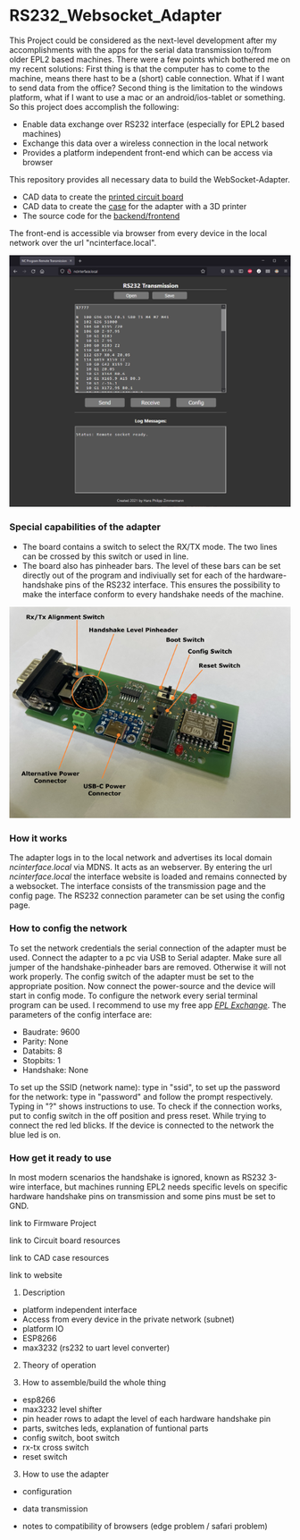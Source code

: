 # RS232_Websocket_Adapter

This Project could be considered as the next-level development after my accomplishments with the apps for the serial data transmission to/from older EPL2 based machines. There were a few points which bothered me on my recent solutions: First thing is that the computer has to come to the machine, means there hast to be a (short) cable connection. What if I want to send data from the office? Second thing is the limitation to the windows platform, what if I want to use a mac or an android/ios-tablet or something. So this project does accomplish the following:
- Enable data exchange over RS232 interface (especially for EPL2 based machines)
- Exchange this data over a wireless connection in the local network
- Provides a platform independent front-end which can be access via browser

This repository provides all necessary data to build the WebSocket-Adapter.
- CAD data to create the [printed circuit board](CAD/Board)
- CAD data to create the [case](CAD/Case) for the adapter with a 3D printer
- The source code for the [backend/frontend](RS232WebSocketAdapter)

The front-end is accessible via browser from every device in the local network over the url "ncinterface.local".

![front-end view](IMG/html_interface.png)

### Special capabilities of the adapter
- The board contains a switch to select the RX/TX mode. The two lines can be crossed by this switch or used in line.
- The board also has pinheader bars. The level of these bars can be set directly out of the program and indiviually set for each of the hardware-handshake pins of the RS232 interface. This ensures the possibility to make the interface conform to every handshake needs of the machine.

![board specifications](CAD/Board/board_inst.png)

### How it works

The adapter logs in to the local network and advertises its local domain *ncinterface.local* via MDNS. It acts as an webserver. By entering the url *ncinterface.local* the interface website is loaded and remains connected by a websocket. The interface consists of the transmission page and the config page. The RS232 connection parameter can be set using the config page.


### How to config the network

To set the network credentials the serial connection of the adapter must be used. Connect the adapter to a pc via USB to Serial adapter. Make sure all jumper of the handshake-pinheader bars are removed. Otherwise it will not work properly. The config switch of the adapter must be set to the appropriate position. Now connect the power-source and the device will start in config mode. To configure the network every serial terminal program can be used. I recommend to use my free app [*EPL Exchange*](https://epl-exchange.blogspot.com/). The parameters of the config interface are:
- Baudrate: 9600
- Parity: None
- Databits: 8
- Stopbits: 1
- Handshake: None

To set up the SSID (network name): type in "ssid", to set up the password for the network: type in "password" and follow the prompt respectively. Typing in "?" shows instructions to use. To check if the connection works, put to config switch in the off position and press reset. While trying to connect the red led blicks. If the device is connected to the network the blue led is on.

### How get it ready to use

In most modern scenarios the handshake is ignored, known as RS232 3-wire interface, but machines running EPL2 needs specific levels on specific hardware handshake pins on transmission and some pins must be set to GND.








link to Firmware Project

link to Circuit board resources

link to CAD case resources

link to website


1. Description
- platform independent interface
- Access from every device in the private network (subnet)
- platform IO
- ESP8266
- max3232 (rs232 to uart level converter)

<screenshot of the html page>

2. Theory of operation

3. How to assemble/build the whole thing

- esp8266
- max3232 level shifter
- pin header rows to adapt the level of each hardware handshake pin
- parts, switches leds, explanation of funtional parts
- config switch, boot switch
- rx-tx cross switch
- reset switch

3. How to use the adapter

<foto of the adapter plugged in>

- configuration
- data transmission


- notes to compatibility of browsers (edge problem / safari problem)
